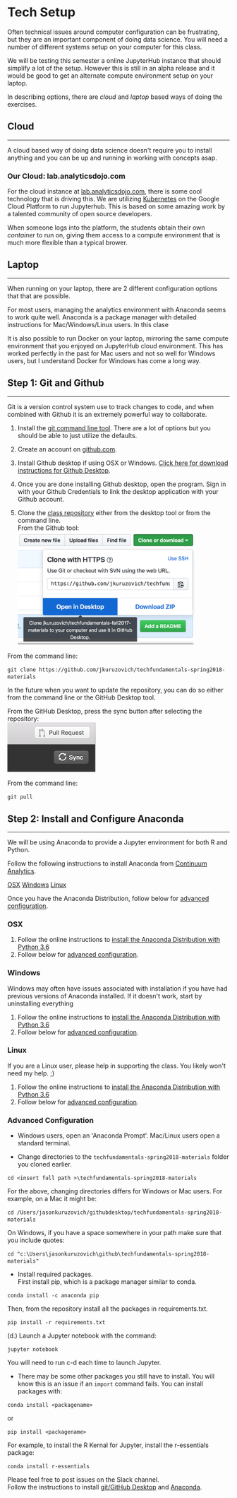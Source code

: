 # Tech Setup

Often technical issues around computer configuration can be frustrating, but they are an important component of doing data science. You will need a number of different systems setup on your computer for this class.	

We will be testing this semester a online JupyterHub instance that should simplify a lot of the setup. However this is still in an alpha release and it would be good to get an alternate compute environment setup on your laptop.	

 In describing options, there are *cloud* and *laptop* based ways of doing the exercises.	

## Cloud
---	

A cloud based way of doing data science doesn't require you to install anything and you can be up and running in working with concepts asap.	

### Our Cloud: lab.analyticsdojo.com	

For the cloud instance at [lab.analyticsdojo.com](http://lab.analyticsdojo.com), there is some cool technology that is driving this. We are utilizing [Kubernetes](https://kubernetes.io) on the Google Cloud Platform to run Jupyterhub.  This is based on some amazing work by a talented community of open source developers.	

 When someone logs into the platform, the students obtain their own *container* to run on, giving them access to a compute environment that is much more flexible than a typical brower.	

## Laptop
---	

When running on your laptop, there are 2 different configuration options that that are possible.	

 For most users, managing the analytics environment with Anaconda seems to work quite well. Anaconda is a package manager with detailed instructions for Mac/Windows/Linux users.  In this clase	

 It is also possible to run Docker on your laptop, mirroring the same compute environment that you enjoyed on JupyterHub cloud environment. This has worked perfectly in the past for Mac users and not so well for Windows users, but I understand Docker for Windows has come a long way.	

## Step 1: Git and Github
---	

Git is a version control system use to track changes to code, and when combined with Github it is an extremely powerful way to collaborate.	

 1. Install the [git command line tool](https://git-scm.com/downloads). There are a lot of options but you should be able to just utilize the defaults.	

 2. Create an account on [github.com](https://github.com).	

 3. Install Github desktop if using OSX or Windows. [Click here for download instructions for Github Desktop](https://desktop.github.com/).	

 4. Once you are done installing Github desktop, open the program.  Sign in with your Github Credentials to link the desktop application with your Github account.	


 5. Clone the [class repository](https://github.com/jkuruzovich/techfundamentals-spring2018-materials) either from the desktop tool or from the command line.	
	From the Github tool:	
 	<img src="../images/clone.png" alt="clone" style="width:400px">	

 From the command line:	
```	
git clone https://github.com/jkuruzovich/techfundamentals-spring2018-materials	
```	

In the future when you want to update the repository, you can do so either from the command line or the GitHub Desktop tool.	

From the GitHub Desktop, press the sync button after selecting the repository:	
<img src="../images/sync.png" alt="clone" style="width:200px">	




 From the command line:	
```	
git pull	
```	

## Step 2: Install and Configure Anaconda
---	

We will be using Anaconda to provide a Jupyter environment for both R and Python.	

Follow the following instructions to install Anaconda from [Continuum Analytics](https://www.continuum.io/).	

[OSX](#osx)	
[Windows](#windows)	
[Linux](#linux)	

 Once you have the Anaconda Distribution, follow below for [advanced configuration](#advanced-configuration).	

### OSX	

1. Follow the online instructions to [install the Anaconda Distribution with Python 3.6](https://docs.continuum.io/anaconda/install/mac-os)	
2. Follow below for [advanced configuration](#advanced-configuration).	

### Windows
	
Windows may often have issues associated with installation if you have had previous versions of Anaconda installed.  If it doesn't work, start by uninstalling everything	

1. Follow the online instructions to [install the Anaconda Distribution with Python 3.6](https://docs.continuum.io/anaconda/install/windows)	
2. Follow below for [advanced configuration](#advanced-configuration).	

### Linux	

If you are a Linux user, please help in supporting the class. You likely won't need my help. ;)	

1. Follow the online instructions to [install the Anaconda Distribution with Python 3.6](https://docs.continuum.io/anaconda/install/linux)	
2. Follow below for [advanced configuration](#advanced-configuration).	


### Advanced Configuration	

 * Windows users, open an 'Anaconda Prompt'.  Mac/Linux users open a standard terminal.	

 * Change directories to the `techfundamentals-spring2018-materials` folder you cloned earlier.	

 ```	
cd <insert full path >\techfundamentals-spring2018-materials	
```	
For the above, changing directories differs for Windows or Mac users. For example, on a Mac it might be:	
```	
cd /Users/jasonkuruzovich/githubdesktop/techfundamentals-spring2018-materials	
```	
On Windows, if you have a space somewhere in your path make sure that you include quotes:	

 ```	
cd "c:\Users\jasonkuruzovich\github\techfundamentals-spring2018-materials"	
```	

 * Install required packages.	
First install pip, which is a package manager similar to conda.	
```	
conda install -c anaconda pip	
```	

 Then, from the repository install all the packages in requirements.txt.	
```	
pip install -r requirements.txt	
```	



 (d.) Launch a Jupyter notebook with the command:	
```	
jupyter notebook	
```	
You will need to run c-d each time to launch Jupyter.	

 * There may be some other packages you still have to install.  You will know this is an issue if an `import` command fails.  You can install packages with:	
```	
conda install <packagename>	
```	
 or	
 ```	
pip install <packagename>	
```	
 For example, to install the R Kernal for Jupyter, install the r-essentials package:	
```	
conda install r-essentials	
```	
 Please feel free to post issues on the Slack channel.	
 Follow the instructions to install [git/GitHub Desktop](/setup/git/) and [Anaconda](/setup/anaconda).